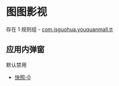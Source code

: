 # 图图影视

存在 1 规则组 - [com.jsguohua.youquanmall.tt](/src/apps/com.jsguohua.youquanmall.tt.ts)

## 应用内弹窗

默认禁用

- [快照-0](https://i.gkd.li/i/13163314)
